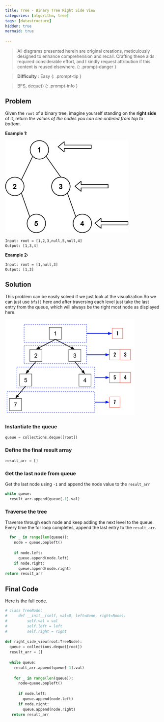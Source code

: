 ```yaml
---
title: Tree - Binary Tree Right Side View
categories: [algorithm, tree]
tags: [datastructure]
hidden: true
mermaid: true

---
```


> All diagrams presented herein are original creations, meticulously designed to enhance comprehension and recall. Crafting these aids required considerable effort, and I kindly request attribution if this content is reused elsewhere.
{: .prompt-danger }

> **Difficulty** :  Easy
{: .prompt-tip }

> BFS, deque()
{: .prompt-info }

## Problem

Given the `root` of a binary tree, imagine yourself standing on the **right side** of it, return *the values of the nodes you can see ordered from top to bottom*.

**Example 1:**

<img src="../assets/img/tree.jpeg" alt="addtwonumber1"  />

```
Input: root = [1,2,3,null,5,null,4]
Output: [1,3,4]
```

**Example 2:**

```
Input: root = [1,null,3]
Output: [1,3]
```

## Solution

This problem can be easily solved if we just look at the visualization.So we can just use `bfs()` here and after traversing each level just take the last entry from the queue, which will always be the right most node as displayed here.

<img src="../assets/img/image-20240412010840047.png" alt="image-20240412010840047" style="zoom:50%;" />



### Instantiate the queue

```python
queue = collections.deque([root])
```

### Define the final result array

```python
result_arr = []
```

### Get the last node from queue

Get the last node using `-1` and append the node value to the `result_arr`

```python
while queue:
  result_arr.append(queue[-1].val)
```

### Traverse the tree

Traverse through each node and keep adding the next level to the queue. Every time the for loop completes, append the last entry to the `result_arr`.

```python
  for _ in range(len(queue)):
    node = queue.popleft()
    
    if node.left:
      queue.append(node.left)
    if node.right:
      queue.append(node.right)
return result_arr
```

## Final Code

Here is the full code.

```python
# class TreeNode:
#     def __init__(self, val=0, left=None, right=None):
#         self.val = val
#         self.left = left
#         self.right = right

def right_side_view(root:TreeNode):
  queue = collections.deque([root])
  result_arr = []
  
  while queue:
    result_arr.append(queue[-1].val)
    
    for _ in range(len(queue)):
      node=queue.popleft()
      
      if node.left:
        queue.append(node.left)
      if node.right:
        queue.append(node.right)
   return result_arr     
  

```

